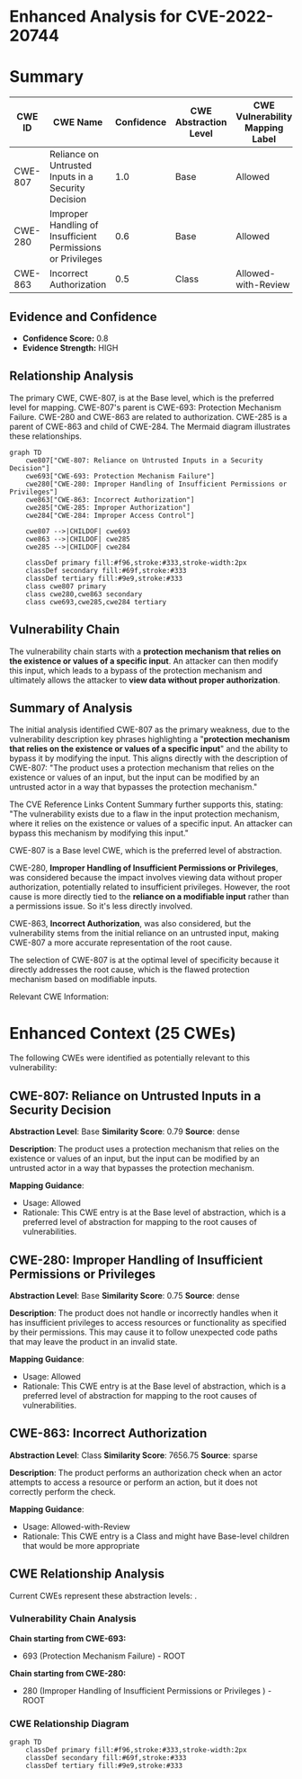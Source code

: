 # Enhanced Analysis for CVE-2022-20744

# Summary
| CWE ID | CWE Name | Confidence | CWE Abstraction Level | CWE Vulnerability Mapping Label | CWE-Vulnerability Mapping Notes |
|---|---|---|---|---|---|
| CWE-807 | Reliance on Untrusted Inputs in a Security Decision | 1.0 | Base | Allowed | Primary CWE |
| CWE-280 | Improper Handling of Insufficient Permissions or Privileges | 0.6 | Base | Allowed | Secondary Candidate |
| CWE-863 | Incorrect Authorization | 0.5 | Class | Allowed-with-Review | Secondary Candidate |

## Evidence and Confidence

*   **Confidence Score:** 0.8
*   **Evidence Strength:** HIGH

## Relationship Analysis
The primary CWE, CWE-807, is at the Base level, which is the preferred level for mapping. CWE-807's parent is CWE-693: Protection Mechanism Failure. CWE-280 and CWE-863 are related to authorization. CWE-285 is a parent of CWE-863 and child of CWE-284. The Mermaid diagram illustrates these relationships.

```mermaid
graph TD
    cwe807["CWE-807: Reliance on Untrusted Inputs in a Security Decision"]
    cwe693["CWE-693: Protection Mechanism Failure"]
    cwe280["CWE-280: Improper Handling of Insufficient Permissions or Privileges"]
    cwe863["CWE-863: Incorrect Authorization"]
    cwe285["CWE-285: Improper Authorization"]
    cwe284["CWE-284: Improper Access Control"]

    cwe807 -->|CHILDOF| cwe693
    cwe863 -->|CHILDOF| cwe285
    cwe285 -->|CHILDOF| cwe284

    classDef primary fill:#f96,stroke:#333,stroke-width:2px
    classDef secondary fill:#69f,stroke:#333
    classDef tertiary fill:#9e9,stroke:#333
    class cwe807 primary
    class cwe280,cwe863 secondary
    class cwe693,cwe285,cwe284 tertiary
```

## Vulnerability Chain
The vulnerability chain starts with a **protection mechanism that relies on the existence or values of a specific input**. An attacker can then modify this input, which leads to a bypass of the protection mechanism and ultimately allows the attacker to **view data without proper authorization**.

## Summary of Analysis
The initial analysis identified CWE-807 as the primary weakness, due to the vulnerability description key phrases highlighting a "**protection mechanism that relies on the existence or values of a specific input**" and the ability to bypass it by modifying the input. This aligns directly with the description of CWE-807: "The product uses a protection mechanism that relies on the existence or values of an input, but the input can be modified by an untrusted actor in a way that bypasses the protection mechanism."

The CVE Reference Links Content Summary further supports this, stating: "The vulnerability exists due to a flaw in the input protection mechanism, where it relies on the existence or values of a specific input. An attacker can bypass this mechanism by modifying this input."

CWE-807 is a Base level CWE, which is the preferred level of abstraction.

CWE-280, **Improper Handling of Insufficient Permissions or Privileges**, was considered because the impact involves viewing data without proper authorization, potentially related to insufficient privileges. However, the root cause is more directly tied to the **reliance on a modifiable input** rather than a permissions issue. So it's less directly involved.

CWE-863, **Incorrect Authorization**, was also considered, but the vulnerability stems from the initial reliance on an untrusted input, making CWE-807 a more accurate representation of the root cause.

The selection of CWE-807 is at the optimal level of specificity because it directly addresses the root cause, which is the flawed protection mechanism based on modifiable inputs.

Relevant CWE Information:

# Enhanced Context (25 CWEs)
The following CWEs were identified as potentially relevant to this vulnerability:

## CWE-807: Reliance on Untrusted Inputs in a Security Decision
**Abstraction Level**: Base
**Similarity Score**: 0.79
**Source**: dense

**Description**:
The product uses a protection mechanism that relies on the existence or values of an input, but the input can be modified by an untrusted actor in a way that bypasses the protection mechanism.

**Mapping Guidance**:
- Usage: Allowed
- Rationale: This CWE entry is at the Base level of abstraction, which is a preferred level of abstraction for mapping to the root causes of vulnerabilities.

## CWE-280: Improper Handling of Insufficient Permissions or Privileges 
**Abstraction Level**: Base
**Similarity Score**: 0.75
**Source**: dense

**Description**:
The product does not handle or incorrectly handles when it has insufficient privileges to access resources or functionality as specified by their permissions. This may cause it to follow unexpected code paths that may leave the product in an invalid state.

**Mapping Guidance**:
- Usage: Allowed
- Rationale: This CWE entry is at the Base level of abstraction, which is a preferred level of abstraction for mapping to the root causes of vulnerabilities.

## CWE-863: Incorrect Authorization
**Abstraction Level**: Class
**Similarity Score**: 7656.75
**Source**: sparse

**Description**:
The product performs an authorization check when an actor attempts to access a resource or perform an action, but it does not correctly perform the check.

**Mapping Guidance**:
- Usage: Allowed-with-Review
- Rationale: This CWE entry is a Class and might have Base-level children that would be more appropriate


## CWE Relationship Analysis

Current CWEs represent these abstraction levels: .


### Vulnerability Chain Analysis

**Chain starting from CWE-693:**
- 693 (Protection Mechanism Failure) - ROOT


**Chain starting from CWE-280:**
- 280 (Improper Handling of Insufficient Permissions or Privileges ) - ROOT



### CWE Relationship Diagram

```mermaid
graph TD
    classDef primary fill:#f96,stroke:#333,stroke-width:2px
    classDef secondary fill:#69f,stroke:#333
    classDef tertiary fill:#9e9,stroke:#333
```